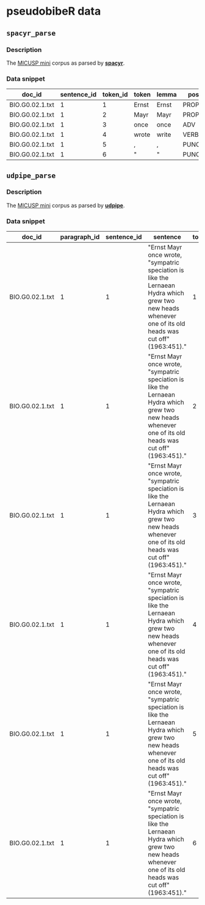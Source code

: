 # pseudobibeR data

## `spacyr_parse`

### Description

The [MICUSP mini](https://cmu-textstat-docs.readthedocs.io/en/latest/data/data.html#micusp-mini) corpus as parsed by **[spacyr](https://spacyr.quanteda.io/)**.


### Data snippet

| doc_id          | sentence_id | token_id | token | lemma | pos   | tag | head_token_id | dep_rel  |
|-----------------|-------------|----------|-------|-------|-------|-----|---------------|----------|
| BIO.G0.02.1.txt | 1           | 1        | Ernst | Ernst | PROPN | NNP | 2             | compound |
| BIO.G0.02.1.txt | 1           | 2        | Mayr  | Mayr  | PROPN | NNP | 4             | nsubj    |
| BIO.G0.02.1.txt | 1           | 3        | once  | once  | ADV   | RB  | 4             | advmod   |
| BIO.G0.02.1.txt | 1           | 4        | wrote | write | VERB  | VBD | 4             | ROOT     |
| BIO.G0.02.1.txt | 1           | 5        | ,     | ,     | PUNCT | ,   | 4             | punct    |
| BIO.G0.02.1.txt | 1           | 6        | "     | "     | PUNCT | ``  | 4             | punct    |


## `udpipe_parse`

### Description

The [MICUSP mini](https://cmu-textstat-docs.readthedocs.io/en/latest/data/data.html#micusp-mini) corpus as parsed by **[udpipe](https://bnosac.github.io/udpipe/docs/doc0.html)**.


### Data snippet

| doc_id          | paragraph_id | sentence_id | sentence                                                                                                                                                        | token_id | token | lemma | upos  | xpos | feats                              | head_token_id | dep_rel       | deps | misc          |
|-----------------|--------------|-------------|-----------------------------------------------------------------------------------------------------------------------------------------------------------------|----------|-------|-------|-------|------|------------------------------------|---------------|---------------|------|---------------|
| BIO.G0.02.1.txt | 1            | 1           | "Ernst Mayr once wrote, "sympatric speciation is like the Lernaean Hydra which grew two new heads whenever one of its old heads was cut off" (1963:451)." | 1        | Ernst | Ernst | PROPN | NNP  | Number=Sing                        | 4             | nsubj         | NA   | NA            |
| BIO.G0.02.1.txt | 1            | 1           | "Ernst Mayr once wrote, "sympatric speciation is like the Lernaean Hydra which grew two new heads whenever one of its old heads was cut off" (1963:451)." | 2        | Mayr  | Mayr  | PROPN | NNP  | Number=Sing                        | 1             | flat          | NA   | NA            |
| BIO.G0.02.1.txt | 1            | 1           | "Ernst Mayr once wrote, "sympatric speciation is like the Lernaean Hydra which grew two new heads whenever one of its old heads was cut off" (1963:451)." | 3        | once  | once  | ADV   | RB   | NumType=Mult                       | 4             | advmod        | NA   | NA            |
| BIO.G0.02.1.txt | 1            | 1           | "Ernst Mayr once wrote, "sympatric speciation is like the Lernaean Hydra which grew two new heads whenever one of its old heads was cut off" (1963:451)." | 4        | wrote | write | VERB  | VBD  | Mood=Ind\|Tense=Past\|VerbForm=Fin | 0             | root          | NA   | SpaceAfter=No |
| BIO.G0.02.1.txt | 1            | 1           | "Ernst Mayr once wrote, "sympatric speciation is like the Lernaean Hydra which grew two new heads whenever one of its old heads was cut off" (1963:451)." | 5        | ,     | ,     | PUNCT | ,    | NA                                 | 4             | punct         | NA   | NA            |
| BIO.G0.02.1.txt | 1            | 1           | "Ernst Mayr once wrote, "sympatric speciation is like the Lernaean Hydra which grew two new heads whenever one of its old heads was cut off" (1963:451)." | 6        | " | "    | PUNCT | ``    | NA                              | 4            | punct   |NA   |SpaceAfter=No  |